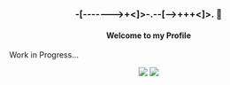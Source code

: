 <h3 align="center"> -[------->+<]>-.--[-->+++<]>. 👋</h3>
<h4 align="center">Welcome to my Profile</h4>
<p>Work in Progress...</p>
<div align="center">
  <img src="https://github-readme-stats.vercel.app/api?username=frostplexx&show_icons=true&theme=material-palenight&hide=prs"/>
  <img src="https://github-readme-stats.vercel.app/api/top-langs/?username=frostplexx&theme=material-palenight&layout=compact"/>
</div>
